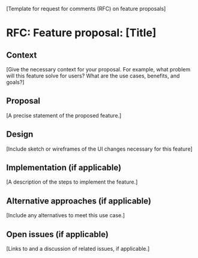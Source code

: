 [Template for request for comments (RFC) on feature proposals]

# RFC: Feature proposal: [Title]

## Context

[Give the necessary context for your proposal. For example, what problem will this feature solve for users? What are the use cases, benefits, and goals?]

## Proposal

[A precise statement of the proposed feature.]

## Design

[Include sketch or wireframes of the UI changes necessary for this feature]

## Implementation (if applicable)

[A description of the steps to implement the feature.]

## Alternative approaches (if applicable)

[Include any alternatives to meet this use case.]

## Open issues (if applicable)

[Links to and a discussion of related issues, if applicable.]
